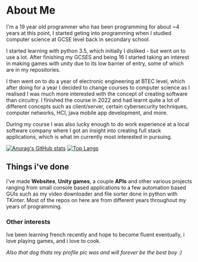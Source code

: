 # About Me

I'm a 19 year old programmer who has been programming for about ~4 years at this point, I started geting into programming when I studied computer science at GCSE level back in secondary school.

I started learning with python 3.5, which initially I disliked - but went on to use a lot. After finishing my GCSES and being 16 I started taking an interest in making games with unity due to its low barrier of entry, some of which are in my repositories.

I then went on to do a year of electronic engineering at BTEC level, which after doing for a year I decided to change courses to computer science as I realised I was much more interested with the concept of creating software than circuitry. I finished the course in 2022 and had learnt quite a lot of different concepts such as client/server, certain cybersecurity techniques, computer networks, HCI, java mobile app development, and more. 

During my course I was also lucky enough to do work experience at a local software company where I got an insight into creating full stack applications, which is what im currently most interested in pursuing.

[![Anurag's GitHub stats](https://github-readme-stats.vercel.app/api?username=S-Riches&show_icons=true&theme=dark)](https://github.com/anuraghazra/github-readme-stats)
[![Top Langs](https://github-readme-stats.vercel.app/api/top-langs/?username=S-Riches&layout=compact)](https://github.com/anuraghazra/github-readme-stats)

## Things i've done

I've made **Websites**, **Unity games**, a couple **APIs** and other various projects ranging from small console based applications to a few automation based GUIs such as my video downloader and file sorter done in python with TKinter. Most of the repos on here are from different years throughout my years of programming.


### Other interests

Ive been learning french recently and hope to become fluent eventually, i love playing games, and i love to cook.

*Also that dog thats my profile pic was and will forever be the best boy :)*
